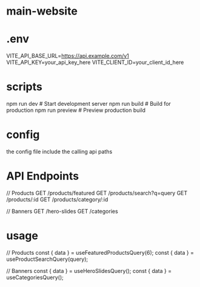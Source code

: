 # main-website

# .env

VITE_API_BASE_URL=https://api.example.com/v1
VITE_API_KEY=your_api_key_here
VITE_CLIENT_ID=your_client_id_here

# scripts

npm run dev # Start development server
npm run build # Build for production
npm run preview # Preview production build

# config

the config file include the calling api paths

# API Endpoints

// Products
GET /products/featured
GET /products/search?q=query
GET /products/:id
GET /products/category/:id

// Banners
GET /hero-slides
GET /categories

# usage

// Products
const { data } = useFeaturedProductsQuery(6);
const { data } = useProductSearchQuery(query);

// Banners
const { data } = useHeroSlidesQuery();
const { data } = useCategoriesQuery();
